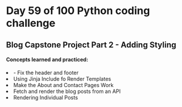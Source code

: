 <h1> Day 59 of 100 Python coding challenge </h1>
<h2>Blog Capstone Project Part 2 - Adding Styling</h2>

<h4> Concepts learned and practiced: </h4>
<li>- Fix the header and footer
<li> Using Jinja Include fo Render Templates
<li> Make the About and Contact Pages Work
<li>Fetch and render the blog posts from an API
<li> Rendering Individual Posts
